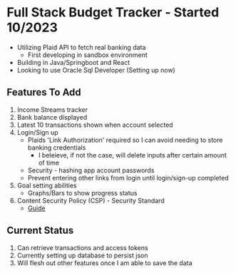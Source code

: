 # Full Stack Budget Tracker - Started 10/2023
  * Utilizing Plaid API to fetch real banking data
      * First developing in sandbox environment
  * Building in Java/Springboot and React
  * Looking to use Oracle Sql Developer (Setting up now)

## Features To Add
1. Income Streams tracker
2. Bank balance displayed
3. Latest 10 transactions shown when account selected
4. Login/Sign up
    * Plaids 'Link Authorization' required so I can avoid needing to store banking credentials
       * I beleieve, if not the case, will delete inputs after certain amount of time
    * Security - hashing app account passwords
    * Prevent entering other links from login until login/sign-up completed
5. Goal setting abilities
    * Graphs/Bars to show progress status
6. Content Security Policy (CSP) - Security Standard
    * [Guide](https://www.stackhawk.com/blog/spring-content-security-policy-guide-what-it-is-and-how-to-enable-it/#:~:text=Luckily%2C%20it's%20pretty%20simple%20to,a%20configuration%20that%20enables%20CSP.)
  

## Current Status
1. Can retrieve transactions and access tokens
2. Currently setting up database to persist json
3. Will flesh out other features once I am able to save the data
